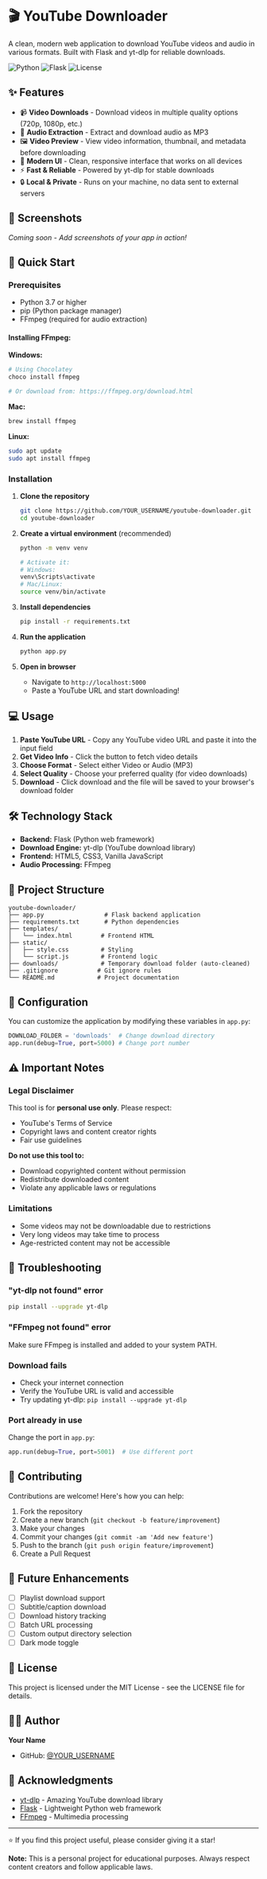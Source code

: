 # 🎬 YouTube Downloader

A clean, modern web application to download YouTube videos and audio in various formats. Built with Flask and yt-dlp for reliable downloads.

![Python](https://img.shields.io/badge/Python-3.7+-blue.svg)
![Flask](https://img.shields.io/badge/Flask-3.0.0-green.svg)
![License](https://img.shields.io/badge/License-MIT-yellow.svg)

## ✨ Features

- 📹 **Video Downloads** - Download videos in multiple quality options (720p, 1080p, etc.)
- 🎵 **Audio Extraction** - Extract and download audio as MP3
- 🖼️ **Video Preview** - View video information, thumbnail, and metadata before downloading
- 🎨 **Modern UI** - Clean, responsive interface that works on all devices
- ⚡ **Fast & Reliable** - Powered by yt-dlp for stable downloads
- 🔒 **Local & Private** - Runs on your machine, no data sent to external servers

## 📸 Screenshots

<!-- Add screenshots here once you have the app running -->
*Coming soon - Add screenshots of your app in action!*

## 🚀 Quick Start

### Prerequisites

- Python 3.7 or higher
- pip (Python package manager)
- FFmpeg (required for audio extraction)

#### Installing FFmpeg:

**Windows:**
```bash
# Using Chocolatey
choco install ffmpeg

# Or download from: https://ffmpeg.org/download.html
```

**Mac:**
```bash
brew install ffmpeg
```

**Linux:**
```bash
sudo apt update
sudo apt install ffmpeg
```

### Installation

1. **Clone the repository**
   ```bash
   git clone https://github.com/YOUR_USERNAME/youtube-downloader.git
   cd youtube-downloader
   ```

2. **Create a virtual environment** (recommended)
   ```bash
   python -m venv venv
   
   # Activate it:
   # Windows:
   venv\Scripts\activate
   # Mac/Linux:
   source venv/bin/activate
   ```

3. **Install dependencies**
   ```bash
   pip install -r requirements.txt
   ```

4. **Run the application**
   ```bash
   python app.py
   ```

5. **Open in browser**
   - Navigate to `http://localhost:5000`
   - Paste a YouTube URL and start downloading!

## 💻 Usage

1. **Paste YouTube URL** - Copy any YouTube video URL and paste it into the input field
2. **Get Video Info** - Click the button to fetch video details
3. **Choose Format** - Select either Video or Audio (MP3)
4. **Select Quality** - Choose your preferred quality (for video downloads)
5. **Download** - Click download and the file will be saved to your browser's download folder

## 🛠️ Technology Stack

- **Backend:** Flask (Python web framework)
- **Download Engine:** yt-dlp (YouTube download library)
- **Frontend:** HTML5, CSS3, Vanilla JavaScript
- **Audio Processing:** FFmpeg

## 📁 Project Structure

```
youtube-downloader/
├── app.py                 # Flask backend application
├── requirements.txt       # Python dependencies
├── templates/
│   └── index.html        # Frontend HTML
├── static/
│   ├── style.css         # Styling
│   └── script.js         # Frontend logic
├── downloads/            # Temporary download folder (auto-cleaned)
├── .gitignore           # Git ignore rules
└── README.md            # Project documentation
```

## 🔧 Configuration

You can customize the application by modifying these variables in `app.py`:

```python
DOWNLOAD_FOLDER = 'downloads'  # Change download directory
app.run(debug=True, port=5000) # Change port number
```

## ⚠️ Important Notes

### Legal Disclaimer
This tool is for **personal use only**. Please respect:
- YouTube's Terms of Service
- Copyright laws and content creator rights
- Fair use guidelines

**Do not use this tool to:**
- Download copyrighted content without permission
- Redistribute downloaded content
- Violate any applicable laws or regulations

### Limitations
- Some videos may not be downloadable due to restrictions
- Very long videos may take time to process
- Age-restricted content may not be accessible

## 🐛 Troubleshooting

### "yt-dlp not found" error
```bash
pip install --upgrade yt-dlp
```

### "FFmpeg not found" error
Make sure FFmpeg is installed and added to your system PATH.

### Download fails
- Check your internet connection
- Verify the YouTube URL is valid and accessible
- Try updating yt-dlp: `pip install --upgrade yt-dlp`

### Port already in use
Change the port in `app.py`:
```python
app.run(debug=True, port=5001)  # Use different port
```

## 🤝 Contributing

Contributions are welcome! Here's how you can help:

1. Fork the repository
2. Create a new branch (`git checkout -b feature/improvement`)
3. Make your changes
4. Commit your changes (`git commit -am 'Add new feature'`)
5. Push to the branch (`git push origin feature/improvement`)
6. Create a Pull Request

## 📝 Future Enhancements

- [ ] Playlist download support
- [ ] Subtitle/caption download
- [ ] Download history tracking
- [ ] Batch URL processing
- [ ] Custom output directory selection
- [ ] Dark mode toggle

## 📄 License

This project is licensed under the MIT License - see the LICENSE file for details.

## 👨‍💻 Author

**Your Name**
- GitHub: [@YOUR_USERNAME](https://github.com/YOUR_USERNAME)

## 🙏 Acknowledgments

- [yt-dlp](https://github.com/yt-dlp/yt-dlp) - Amazing YouTube download library
- [Flask](https://flask.palletsprojects.com/) - Lightweight Python web framework
- [FFmpeg](https://ffmpeg.org/) - Multimedia processing

---

⭐ If you find this project useful, please consider giving it a star!

**Note:** This is a personal project for educational purposes. Always respect content creators and follow applicable laws.